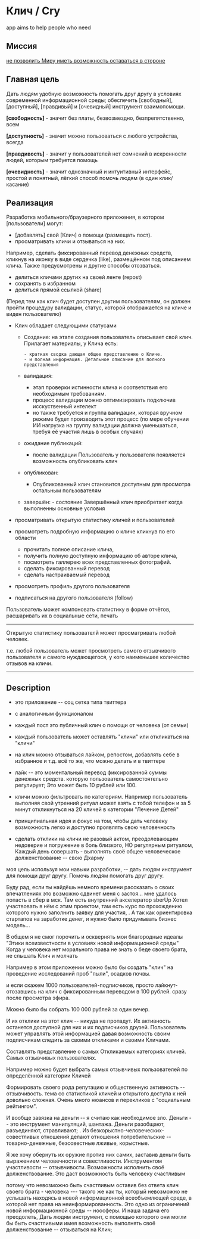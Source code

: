 # Клич / Cry

app aims to help people who need

## Миссия

[не позволить Миру иметь возможность оставаться в стороне][1]

## Главная цель

Дать людям удобную возможность помогать друг другу в условиях современной
информационной среды; обеспечить [свободный], [доступный], 
[правдивый] и [очевидный] инструмент взаимопомощи.

**[свободность]** - значит без платы, безвозмездно, безпрепятственно, 
всем

**[доступность]** - значит можно пользоваться с любого устройства, всегда

**[правдивость]** - значит у пользователей нет сомнений в искренности людей, которым требуется
помощь

**[очевидность]** - значит однозначный и интуитивный интерфейс, простой и
понятный, лёгкий способ помочь людям (в один клик/касание)

## Реализация

Разработка мобильного/браузерного приложения, в котором [пользователи]
могут:

* [добавлять] свой [Клич] о помощи (размещать пост).
* просматривать кличи и отзываться на них.

Например, сделать фиксированный перевод денежных средств, кликнув на иконку в виде сердечка (like), размещённом под
описанием клича. Также предусмотрены и другие способы отозваться.

* делиться кличами других на своей ленте (repost)
* сохранять в избранном
* делиться прямой ссылкой (share)

(Перед тем как клич будет доступен другим пользователям, он должен пройти процедуру валидации, 
статус, которой отображается на кличе и виден пользователю)

* Клич обладает следующими статусами
  + Создание:
    на этапе создания пользователь описывает свой клич. Прилагает материалы,
    у Клича есть:

        - краткая сводка дающая общее представление о Кличе.
        - и полная информация. Детальное описание для полного представления
  + валидация:
      - этап проверки истинности клича и соответствия его необходимым требованиям.
      - процесс валидации можно оптимизировать подключив исскуственный интелект
      - но также требуется и группа валидации, которая вручном режиме будет производить этот процесс
      (по мере обучении ИИ нагрузка на группу валидации должна уменьшаться, требуя её участия лишь в особых случаях)

  + ожидание публикаций:
      - после валидации Пользователь у пользователя появляется возможность опубликовать клич
  + опубликован:
      - Опубликованный клич становится доступным для просмотра остальным пользователям
  + завершён:
        - состояние Завершённый клич приобретает когда выполненны основные условия

* просматривать открытую статистику кличей и пользователей
* просмотреть подробную информацию о кличе кликнув по его области
  + прочитать полное описание клича, 
  + получить полную доступную информацию об авторе клича, 
  + посмотреть галлерею всех представленных фотографий.
  + сделать фиксированный перевод
  + сделать настраиваемый перевод
* просмотреть профиль другого пользователя
* подписаться на другого пользователя (follow)

Пользователь может компоновать статистику в форме отчётов, расшаривать
их в социальные сети, печать

---

Открытую статистику пользователй может просматривать любой человек.

т.е. любой пользователь может просмотреть самого отзывчивого
пользователя и самого нуждающегося, у кого наименьшее количество отзывов
на кличи.

---

## Description

* это приложение -- соц сетка типа твиттера
* с аналогичным функционалом
* каждый пост это публичный клич о помощи от человека (от семьи)
* каждый пользователь может оставлять "кличи" или откликаться на "кличи"
* на клич можно отзываться лайком, репостом, добавлять себе в избранное и т.д. всё то же, что можно делать и в твиттере
* лайк -- это моментальный перевод фиксированной суммы денежных средств. которую пользователь самостоятельно регулирует; Это может быть 10 рублей или 100.
* кличи можно фильтровать по категориям. Например пользователь выполняя свой утренний ритуал может взять с тобой телефон и за 5 минут откликнуться на 20 кличей в категории "Лечение Детей"

* принципиальная идея и фокус на том, чтобы дать человеку возможность легко и доступно проявлять свою человечность

* сделать отклики на кличи не разовый актом, преодолевающим недоверие и погружение в боль близкого, НО регулярным ритуалом, Каждый день совершать - выполнять своё общее человеческое долженствование -- свою Дхарму

моя цель используя мои навыки разработки, -- дать людям инструмент для помощи друг другу. Помочь людям помогать друг другу.

Буду рад, если ты найдёшь немного времени рассказать о своих впечатлениях это возможно сдвинет меня с застоя...
мне удалось попасть в сбер в мск. Там есть внутренний акселератор sberUp Хотел участвовать в нём с этим проектом, там есть курс по прохождению которого нужно заполнить заявку для участия, . А так как ориентировка стартапов на заработке денег, и нужно было придумывать бизнес модель...

В общем я не смог порочить и осквернять мои благородные идеалы "Этики всеизвестности в условиях новой информационной среды" Когда у человека нет морального права не знать о беде своего брата, не слышать Клич и молчать

Например в этом приложении можно было бы создать "клич" на проведение исследований проб "пыли", осадков почвы.

и если скажем 1000 пользователей-подписчиков, просто лайкнут-отозавшись на клич с фиксированным переводом в 100 рублей. сразу после просмотра эфира.

Можно было бы собрать 100 000 рублей за один вечер.

И их отклики на этот клич -- никуда не пропадут. Их активность останется доступной для них и их подписчиков друзей. Пользователь может управлять этой информацией давая возможность своим подписчикам следить за своими откликами и своими Кличами.

Составлять представление о самых Откликаемых категориях кличей. Самых отзывчивых пользователях.

Например можно будет выбрать самых отзывчивых пользователей по определённой категории Кличей

Формировать своего рода репутацию и общественную активность -- отзывчивость.
тема со статистикой кличей и открытого доступа к ней довольно сложная. Очень много нюансов и перекликов с "социальным рейтингом".

И вообще завязка на деньги -- я считаю как необходимое зло. Деньги -- это инструмент манипуляций, шантажа. Деньги разобщают, разъединяют, стравливают; . Из безкорыстно-человеческих-совестливых отношений делают отношения потребительские -- товарно-денежные, безсовестные лживые, корыстные.

Я же хочу обернуть их оружие против них самих, заставив деньги быть выражением человечности и совестливости. Инструментом участливости -- отзывчивости. Возможности исполнить своё долженствование. Это даст возможность быть человеку счастливым

потому что невозможно быть счастливым оставив без ответа клич своего брата - человека --- такого же как ты, который невозможно не услышать находясь в новой информационной всеобъемлющей среде, в которой нет права на неинформированность. Это одно из ограничений новой информационной среды -- ноосферы. И наша задача его преодолеть, Дать людям инструмент, с помощью которого они могли бы быть счастливыми имея возможность выполнять своё долженствование -- отзываться на Клич; 

[1]: ./motivation.md
